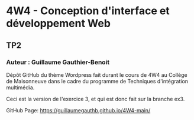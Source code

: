 # 4W4 - Conception d'interface et développement Web
## TP2
### Auteur : Guillaume Gauthier-Benoit


Dépôt GitHub du thème Wordpress fait durant le cours de 4W4 au Collège de Maisonneuve dans le cadre du programme de Techniques d'intégration multimédia.

Ceci est la version de l'exercice 3, et qui est donc fait sur la branche ex3.

GitHub Page: https://guillaumegauthb.github.io/4W4-main/
